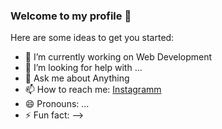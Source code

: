 ### Welcome to my profile 👋



Here are some ideas to get you started:

- 🔭 I’m currently working on Web  Development
- 🤔 I’m looking for help with ...
- 💬 Ask me about Anything
- 📫 How to reach me: [Instagramm](https://www.instagram.com/teo.gisis/)
- 😄 Pronouns: ...
- ⚡ Fun fact: 
-->
